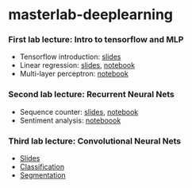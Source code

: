 # masterlab-deeplearning

### First lab lecture: Intro to tensorflow and MLP
* Tensorflow introduction: [slides](tensorflow_intro.pdf)
* Linear regression: [slides](linear_regression/tensorflow_regression.pdf), [notebook](linear_regression/tensorflow_linear_regression.ipynb)
* Multi-layer perceptron: [notebook](mlp_income/mlp_income.ipynb)

### Second lab lecture: Recurrent Neural Nets
* Sequence counter: [slides](sequence_counter/tensorflow_lstm.pdf), [notebook](sequence_counter/tensorflow_sequence_counter.ipynb)
* Sentiment analysis: [noteboook](sentiment_analysis/tensorflow_sentiment_analysis.ipynb)

### Third lab lecture: Convolutional Neural Nets
* [Slides](convnets/tensorflow_convnets.pdf)
* [Classification](convnets/tensorflow_cnn_classification.ipynb)
* [Segmentation](convnets/tensorflow_cnn_segmentation.ipynb)
